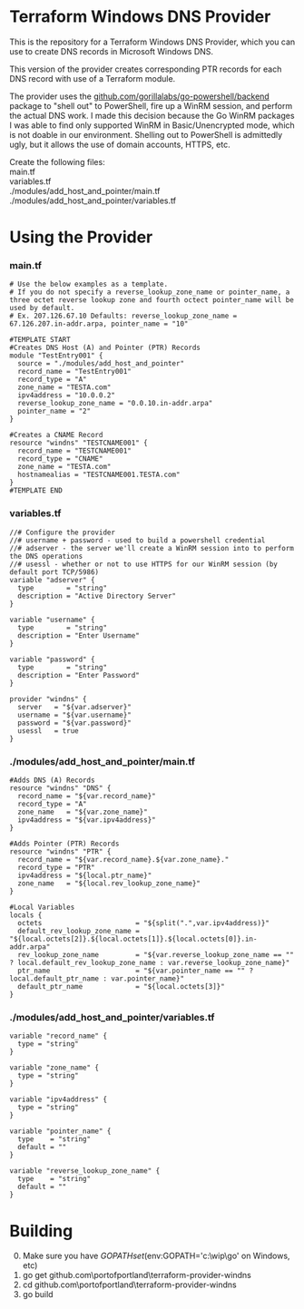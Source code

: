 # Terraform Windows DNS Provider

This is the repository for a Terraform Windows DNS Provider, which you can use to create DNS records in Microsoft Windows DNS.  

This version of the provider creates corresponding PTR records for each DNS record with use of a Terraform module.

The provider uses the [github.com/gorillalabs/go-powershell/backend](github.com/gorillalabs/go-powershell/backend) package to "shell out" to PowerShell, fire up a WinRM session, and perform the actual DNS work. I made this decision because the Go WinRM packages I was able to find only supported WinRM in Basic/Unencrypted mode, which is not doable in our environment. Shelling out to PowerShell is admittedly ugly, but it allows the use of domain accounts, HTTPS, etc.

Create the following files: <br>
main.tf <br>
variables.tf <br>
./modules/add_host_and_pointer/main.tf <br>
./modules/add_host_and_pointer/variables.tf  <br>

# Using the Provider

### main.tf

```hcl
# Use the below examples as a template.
# If you do not specify a reverse_lookup_zone_name or pointer_name, a three octet reverse lookup zone and fourth octect pointer_name will be used by default.  
# Ex. 207.126.67.10 Defaults: reverse_lookup_zone_name = 67.126.207.in-addr.arpa, pointer_name = "10"

#TEMPLATE START
#Creates DNS Host (A) and Pointer (PTR) Records
module "TestEntry001" {
  source = "./modules/add_host_and_pointer"
  record_name = "TestEntry001"
  record_type = "A"
  zone_name = "TESTA.com"
  ipv4address = "10.0.0.2"
  reverse_lookup_zone_name = "0.0.10.in-addr.arpa"
  pointer_name = "2"
}

#Creates a CNAME Record
resource "windns" "TESTCNAME001" {
  record_name = "TESTCNAME001"
  record_type = "CNAME"
  zone_name = "TESTA.com"
  hostnamealias = "TESTCNAME001.TESTA.com"
}
#TEMPLATE END
```

### variables.tf 

```hcl
//# Configure the provider
//# username + password - used to build a powershell credential
//# adserver - the server we'll create a WinRM session into to perform the DNS operations
//# usessl - whether or not to use HTTPS for our WinRM session (by default port TCP/5986)
variable "adserver" {
  type        = "string"
  description = "Active Directory Server"
}

variable "username" {
  type        = "string"
  description = "Enter Username"
}

variable "password" {
  type        = "string"
  description = "Enter Password"
}

provider "windns" {
  server   = "${var.adserver}"
  username = "${var.username}"
  password = "${var.password}"
  usessl   = true
}
```

### ./modules/add_host_and_pointer/main.tf

```hcl
#Adds DNS (A) Records
resource "windns" "DNS" {
  record_name = "${var.record_name}"
  record_type = "A"
  zone_name   = "${var.zone_name}"
  ipv4address = "${var.ipv4address}"
}

#Adds Pointer (PTR) Records
resource "windns" "PTR" {
  record_name = "${var.record_name}.${var.zone_name}."
  record_type = "PTR"
  ipv4address = "${local.ptr_name}"
  zone_name   = "${local.rev_lookup_zone_name}"
}

#Local Variables
locals {
  octets                       = "${split(".",var.ipv4address)}"
  default_rev_lookup_zone_name = "${local.octets[2]}.${local.octets[1]}.${local.octets[0]}.in-addr.arpa"
  rev_lookup_zone_name         = "${var.reverse_lookup_zone_name == "" ? local.default_rev_lookup_zone_name : var.reverse_lookup_zone_name}"
  ptr_name                     = "${var.pointer_name == "" ? local.default_ptr_name : var.pointer_name}"
  default_ptr_name             = "${local.octets[3]}"
}

```

### ./modules/add_host_and_pointer/variables.tf

```hcl
variable "record_name" {
  type = "string"
}

variable "zone_name" {
  type = "string"
}

variable "ipv4address" {
  type = "string"
}

variable "pointer_name" {
  type    = "string"
  default = ""
}

variable "reverse_lookup_zone_name" {
  type    = "string"
  default = ""
}
```

# Building
0. Make sure you have $GOPATH set ($env:GOPATH='c:\wip\go' on Windows, etc)
1. go get github.com\portofportland\terraform-provider-windns
2. cd github.com\portofportland\terraform-provider-windns
3. go build
